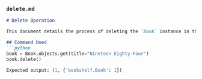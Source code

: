 
### `delete.md`
```markdown
# Delete Operation

This document details the process of deleting the `Book` instance in the Django app `bookshelf`.

## Command Used
```python
book = Book.objects.get(title="Nineteen Eighty-Four")
book.delete()

Expected output: (1, {'bookshelf.Book': 1})
